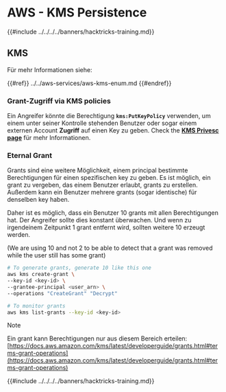 # AWS - KMS Persistence

{{#include ../../../../banners/hacktricks-training.md}}

## KMS

Für mehr Informationen siehe:

{{#ref}}
../../aws-services/aws-kms-enum.md
{{#endref}}

### Grant-Zugriff via KMS policies

Ein Angreifer könnte die Berechtigung **`kms:PutKeyPolicy`** verwenden, um einem unter seiner Kontrolle stehenden Benutzer oder sogar einem externen Account **Zugriff** auf einen Key zu geben. Check the [**KMS Privesc page**](../../aws-privilege-escalation/aws-kms-privesc/README.md) für mehr Informationen.

### Eternal Grant

Grants sind eine weitere Möglichkeit, einem principal bestimmte Berechtigungen für einen spezifischen key zu geben. Es ist möglich, ein grant zu vergeben, das einem Benutzer erlaubt, grants zu erstellen. Außerdem kann ein Benutzer mehrere grants (sogar identische) für denselben key haben.

Daher ist es möglich, dass ein Benutzer 10 grants mit allen Berechtigungen hat. Der Angreifer sollte dies konstant überwachen. Und wenn zu irgendeinem Zeitpunkt 1 grant entfernt wird, sollten weitere 10 erzeugt werden.

(We are using 10 and not 2 to be able to detect that a grant was removed while the user still has some grant)
```bash
# To generate grants, generate 10 like this one
aws kms create-grant \
--key-id <key-id> \
--grantee-principal <user_arn> \
--operations "CreateGrant" "Decrypt"

# To monitor grants
aws kms list-grants --key-id <key-id>
```
> [!NOTE]
> Ein grant kann Berechtigungen nur aus diesem Bereich erteilen: [https://docs.aws.amazon.com/kms/latest/developerguide/grants.html#terms-grant-operations](https://docs.aws.amazon.com/kms/latest/developerguide/grants.html#terms-grant-operations)

{{#include ../../../../banners/hacktricks-training.md}}
